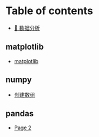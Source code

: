 # Table of contents

* [🍤 数据分析](README.md)

## matplotlib

* [matplotlib](matplotlib/matplotlib.md)

## numpy

* [创建数组](numpy/chuang-jian-shu-zu.md)

## pandas

* [Page 2](pandas/page-2.md)
